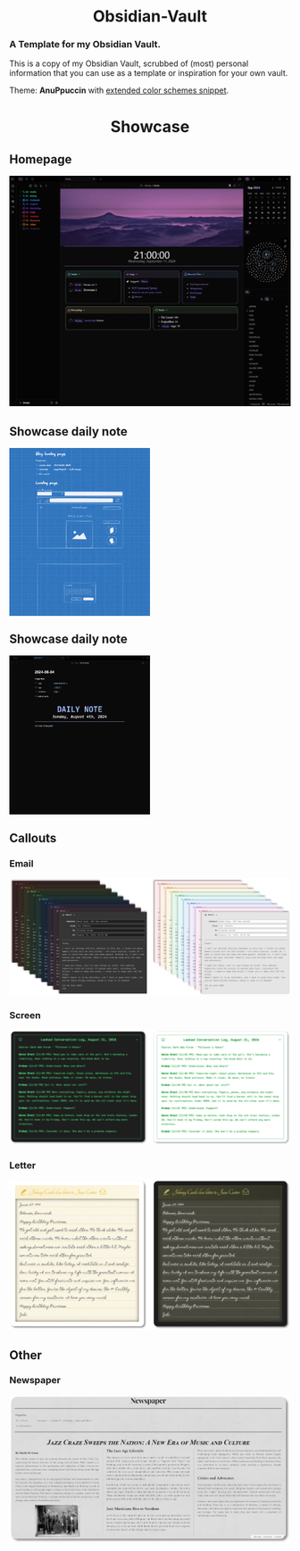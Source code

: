 <h1 align="center">Obsidian-Vault</h1>

### A Template for my Obsidian Vault.

This is a copy of my Obsidian Vault, scrubbed of (most) personal information that you can use as a template or inspiration for your own vault.

Theme: **AnuPpuccin** with [extended color schemes snippet](./.obsidian/snippets/extended-colorschemes.css).

<h1 align="center">Showcase</h1>

## Homepage
![homepage](./Vault/showcase/showcase_v5.png)

## Showcase daily note
<img src="./Vault/showcase/showcase_blueprint.png" width="50%" align="center">

## Showcase daily note
<img src="./Vault/showcase/showcase_daily_v2.png" width="50%" align="center">

## Callouts
### Email
![email](./Vault/showcase/email.png)
### Screen
![screen](./Vault/showcase/screen.png)
### Letter
![letter](./Vault/showcase/letter.png)

## Other
### Newspaper
![newspaper](./Vault/showcase/newspaper.png)
